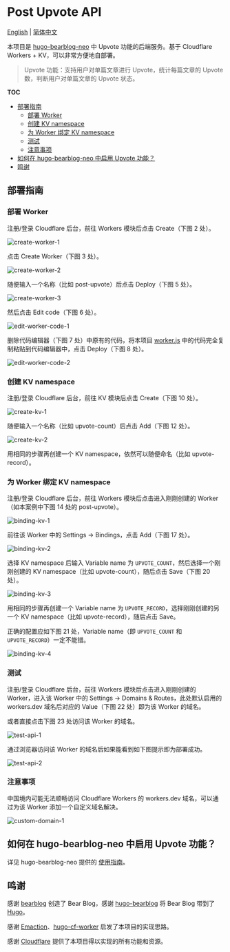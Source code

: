 # Post Upvote API

[English](../README.md) | [简体中文](./README_zh.md)

本项目是 [hugo-bearblog-neo](https://github.com/rokcso/hugo-bearblog-neo) 中 Upvote 功能的后端服务。基于 Cloudflare Workers + KV，可以非常方便地自部署。

> Upvote 功能：支持用户对单篇文章进行 Upvote，统计每篇文章的 Upvote 数，判断用户对单篇文章的 Upvote 状态。

**TOC**

- [部署指南](#部署指南)
  - [部署 Worker](#部署-worker)
  - [创建 KV namespace](#创建-kv-namespace)
  - [为 Worker 绑定 KV namespace](#为-worker-绑定-kv-namespace)
  - [测试](#测试)
  - [注意事项](#注意事项)
- [如何在 hugo-bearblog-neo 中启用 Upvote 功能？](#如何在-hugo-bearblog-neo-中启用-upvote-功能)
- [鸣谢](#鸣谢)

## 部署指南

### 部署 Worker

注册/登录 Cloudflare 后台，前往 Workers 模块后点击 Create（下图 2 处）。

![create-worker-1](./images/create-worker-1.png)

点击 Create Worker（下图 3 处）。

![create-worker-2](./images/create-worker-2.png)

随便输入一个名称（比如 post-upvote）后点击 Deploy（下图 5 处）。

![create-worker-3](./images/create-worker-3.png)

然后点击 Edit code（下图 6 处）。

![edit-worker-code-1](./images/edit-worker-code-1.png)

删除代码编辑器（下图 7 处）中原有的代码，将本项目 [worker.js](https://github.com/rokcso/post-upvote-api/blob/main/worker.js) 中的代码完全复制粘贴到代码编辑器中，点击 Deploy（下图 8 处）。

![edit-worker-code-2](./images/edit-worker-code-2.png)

### 创建 KV namespace

注册/登录 Cloudflare 后台，前往 KV 模块后点击 Create（下图 10 处）。

![create-kv-1](./images/create-kv-1.png)

随便输入一个名称（比如 upvote-count）后点击 Add（下图 12 处）。

![create-kv-2](./images/create-kv-2.png)

用相同的步骤再创建一个 KV namespace，依然可以随便命名（比如 upvote-record）。

### 为 Worker 绑定 KV namespace

注册/登录 Cloudflare 后台，前往 Workers 模块后点击进入刚刚创建的 Worker（如本案例中下图 14 处的 post-upvote）。

![binding-kv-1](./images/binding-kv-1.png)

前往该 Worker 中的 Settings -> Bindings，点击 Add（下图 17 处）。

![binding-kv-2](./images/binding-kv-2.png)

选择 KV namespace 后输入 Variable name 为 `UPVOTE_COUNT`，然后选择一个刚刚创建的 KV namespace（比如 upvote-count），随后点击 Save（下图 20 处）。

![binding-kv-3](./images/binding-kv-3.png)

用相同的步骤再创建一个 Variable name 为 `UPVOTE_RECORD`，选择刚刚创建的另一个 KV namespace（比如 upvote-record），随后点击 Save。

正确的配置应如下图 21 处，Variable name（即 `UPVOTE_COUNT` 和 `UPVOTE_RECORD`）一定不能错。

![binding-kv-4](./images/binding-kv-4.png)

### 测试

注册/登录 Cloudflare 后台，前往 Workers 模块后点击进入刚刚创建的 Worker，进入该 Worker 中的 Settings -> Domains & Routes，此处默认启用的 workers.dev 域名后对应的 Value（下图 22 处）即为该 Worker 的域名。

或者直接点击下图 23 处访问该 Worker 的域名。

![test-api-1](./images/test-api-1.png)

通过浏览器访问该 Worker 的域名后如果能看到如下图提示即为部署成功。

![test-api-2](./images/test-api-2.png)

### 注意事项

中国境内可能无法顺畅访问 Cloudflare Workers 的 workers.dev 域名，可以通过为该 Worker 添加一个自定义域名解决。 

![custom-domain-1](./images/custom-domain-1.png)

## 如何在 hugo-bearblog-neo 中启用 Upvote 功能？

详见 hugo-bearblog-neo 提供的 [使用指南](https://github.com/rokcso/hugo-bearblog-neo/)。

## 鸣谢

感谢 [bearblog](https://github.com/HermanMartinus/bearblog) 创造了 Bear Blog，感谢 [hugo-bearblog](https://github.com/janraasch/hugo-bearblog) 将 Bear Blog 带到了 [Hugo](https://gohugo.io/)。

感谢 [Emaction](https://github.com/emaction/emaction.backend)、[hugo-cf-worker](https://github.com/bigfa/hugo-cf-worker) 启发了本项目的实现思路。

感谢 [Cloudflare](https://www.cloudflare.com/) 提供了本项目得以实现的所有功能和资源。